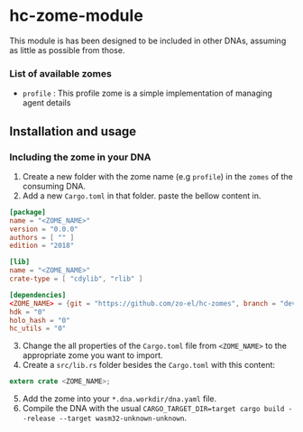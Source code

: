 # hc-zome-module

This module is has been designed to be included in other DNAs, assuming as little as possible from those.

### List of available zomes

- `profile` : This profile zome is a simple implementation of managing agent details

## Installation and usage

### Including the zome in your DNA

1. Create a new folder with the zome name (e.g `profile`) in the `zomes` of the consuming DNA.
2. Add a new `Cargo.toml` in that folder. paste the bellow content in.

```toml
[package]
name = "<ZOME_NAME>"
version = "0.0.0"
authors = [ "" ]
edition = "2018"

[lib]
name = "<ZOME_NAME>"
crate-type = [ "cdylib", "rlib" ]

[dependencies]
<ZOME_NAME> = {git = "https://github.com/zo-el/hc-zomes", branch = "develop", package = "<ZOME_NAME>"}
hdk = "0"
holo_hash = "0"
hc_utils = "0"
```

3. Change the all properties of the `Cargo.toml` file from `<ZOME_NAME>` to the appropriate zome you want to import.
4. Create a `src/lib.rs` folder besides the `Cargo.toml` with this content:

```rust
extern crate <ZOME_NAME>;
```

5. Add the zome into your `*.dna.workdir/dna.yaml` file.
6. Compile the DNA with the usual `CARGO_TARGET_DIR=target cargo build --release --target wasm32-unknown-unknown`.

